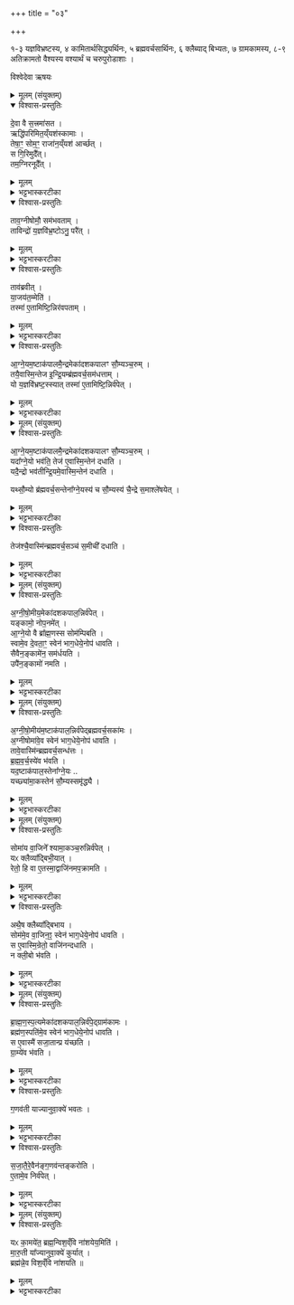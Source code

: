 +++
title = "०३"

+++

१-३ यज्ञविभ्रष्टस्य, ४ कामितार्थसिद्ध्यर्थिनः, ५ ब्रह्मवर्चसार्थिनः, ६ क्लैब्याद् बिभ्यतः, ७ ग्रामकामस्य, ८-९ अतिक्रामतो वैश्यस्य वश्यार्थं च चरुपुरोडाशाः ।  

विश्वेदेवा ऋषयः

<details><summary>मूलम् (संयुक्तम्)</summary>

दे॒वा वै स॒त्त्रमा॑स॒तर्द्धि॑परिमित॒य्ँयश॑स्कामा॒स्तेषा॒ꣳ॒ सोम॒ꣳ॒ राजा॑न॒य्ँयश॑ आर्च्छ॒थ्स गि॒रिमुदै॒त्तम॒ग्निरनूदै॒त्ताव॒ग्नीषोमौ॒ सम॑भवता॒न्ताविन्द्रो॑ य॒ज्ञवि॑भ्र॒ष्टोऽनु॒ परै॒त्ताव॑ब्रवीद्या॒जय॑त॒म्मेति॒ तस्मा॑ ए॒तामिष्टि॒न्निर॑वपतामाग्ने॒यम॒ष्टाक॑पालमै॒न्द्रमेका॑दशकपालꣳ सौ॒म्यञ्च॒रुन्तयै॒वास्मि॒न्तेजः॑ [15]  इ॒न्द्रि॒यम्ब्र॑ह्मवर्च॒सम॑धत्ता॒य्ँयो य॒ज्ञवि॑भ्रष्ट॒स्स्यात्तस्मा॑ ए॒तामिष्टि॒न्निर्व॑पेत् ।
</details>

<details open><summary>विश्वास-प्रस्तुतिः</summary>

दे॒वा वै स॒त्त्रमा॑सत ।  
ऋद्धि॑परिमित॒य्ँयश॑स्कामाः ।   
तेषा॒ꣳ॒ सोम॒ꣳ॒ राजा॑न॒य्ँयश॑ आर्च्छत् ।  
स गि॒रिमुदै᳚त्।   
तम॒ग्निरनूदै᳚त् ।  
</details>

<details><summary>मूलम्</summary>

दे॒वा वै स॒त्त्रमा॑सत ।  
ऋद्धि॑परिमित॒य्ँयश॑स्कामाः ।   
तेषा॒ꣳ॒ सोम॒ꣳ॒ राजा॑न॒य्ँयश॑ आर्च्छत् ।  
स गि॒रिमुदै᳚त्।   
तम॒ग्निरनूदै᳚त् ।  
</details>

<details><summary>भट्टभास्करटीका</summary>

1देवा वै सत्रमासतेति ॥ ऋद्ध्या फलेन परिमितमविच्छिन्नं सत्रमासत, तादृशं क्रतुविशेषमकुर्वत यशस्कामा देवाः । केचिदाहुः - सत्रासनं क्रतुविशेषः सत्रशब्देनोच्यते, तत्र 'गोपोषं पुष्णाते' इतिवत् सामान्यवचन आस्तिर्द्रष्टव्य इति । अन्ये त्वाहुः - आस्थानकर्मा आस्तिरिति ।
तेषामित्यादि । गतम् । तेषामिति निर्धारणे षष्ठी ।
</details>

<details open><summary>विश्वास-प्रस्तुतिः</summary>

ताव॒ग्नीषोमौ॒ सम॑भवताम् ।  
ताविन्द्रो॑ य॒ज्ञवि॑भ्र॒ष्टोऽनु॒ परै॑त् ।  
</details>

<details><summary>मूलम्</summary>

ताव॒ग्नीषोमौ॒ सम॑भवताम् ।  
ताविन्द्रो॑ य॒ज्ञवि॑भ्र॒ष्टोऽनु॒ परै॑त् ।  
</details>

<details><summary>भट्टभास्करटीका</summary>

समभवतामिति । एकभूतौ ऐकमत्यं गतावित्यर्थः ।
</details>

<details open><summary>विश्वास-प्रस्तुतिः</summary>

ताव॑ब्रवीत् ।   
या॒जय॑त॒म्मेति॑ ।  
तस्मा॑ ए॒तामिष्टि॒न्निर॑वपताम् ।
</details>

<details><summary>मूलम्</summary>

ताव॑ब्रवीत् ।   
या॒जय॑त॒म्मेति॑ ।  
तस्मा॑ ए॒तामिष्टि॒न्निर॑वपताम् ।
</details>

<details><summary>भट्टभास्करटीका</summary>

तस्मा इति । इन्द्रायेष्टिं निरवपतामग्नीषोमौ त्रिहविष्काम् । गतमन्यत् ।
</details>

<details open><summary>विश्वास-प्रस्तुतिः</summary>

आ॒ग्ने॒यम॒ष्टाक॑पालमै॒न्द्रमेका॑दशकपालꣳ सौ॒म्यञ्च॒रुम् ।  
तयै॒वास्मि॒न्तेज इ॒न्द्रि॒यम्ब्र॑ह्मवर्च॒सम॑धत्ताम् ।  
यो य॒ज्ञवि॑भ्रष्ट॒स्स्यात् तस्मा॑ ए॒तामिष्टि॒न्निर्व॑पेत् ।
</details>

<details><summary>मूलम्</summary>

आ॒ग्ने॒यम॒ष्टाक॑पालमै॒न्द्रमेका॑दशकपालꣳ सौ॒म्यञ्च॒रुम् ।  
तयै॒वास्मि॒न्तेज इ॒न्द्रि॒यम्ब्र॑ह्मवर्च॒सम॑धत्ताम् ।  
यो य॒ज्ञवि॑भ्रष्ट॒स्स्यात् तस्मा॑ ए॒तामिष्टि॒न्निर्व॑पेत् ।
</details>

<details><summary>भट्टभास्करटीका</summary>

ब्रह्मवर्चसं तेनेति । दधातीत्येव ॥
</details>

<details><summary>मूलम् (संयुक्तम्)</summary>

आ॒ग्ने॒यम॒ष्टाक॑पालमै॒न्द्रमेका॑दशकपालꣳ सौ॒म्यञ्च॒रुय्ँयदा᳚ग्ने॒यो भव॑ति॒ तेज॑ ए॒वास्मि॒न्तेन॑ दधाति॒ यदै॒न्द्रो भव॑तीन्द्रि॒यमे॒वास्मि॒न्तेन॑ दधाति॒ यथ्सौ॒म्यो ब्र॑ह्मवर्च॒सन्तेना᳚ग्ने॒यस्य॑ च सौ॒म्यस्य॑ चै॒न्द्रे स॒माश्ले॑षये॒त्तेज॑श्चै॒वास्मि॑न्ब्रह्मवर्च॒सञ्च॑ स॒मीची᳚ [16]  द॒धा॒ति ।
</details>

<details open><summary>विश्वास-प्रस्तुतिः</summary>

आ॒ग्ने॒यम॒ष्टाक॑पालमै॒न्द्रमेका॑दशकपालꣳ सौ॒म्यञ्च॒रुम् ।   
यदा᳚ग्ने॒यो भव॑ति॒ तेज॑ ए॒वास्मि॒न्तेन॑ दधाति ।  
यदै॒न्द्रो भव॑तीन्द्रि॒यमे॒वास्मि॒न्तेन॑ दधाति ।

यथ्सौ॒म्यो ब्र॑ह्मवर्च॒सन्तेना᳚ग्ने॒यस्य॑ च सौ॒म्यस्य॑ चै॒न्द्रे स॒माश्ले॑षयेत् ।  
</details>

<details><summary>मूलम्</summary>

आ॒ग्ने॒यम॒ष्टाक॑पालमै॒न्द्रमेका॑दशकपालꣳ सौ॒म्यञ्च॒रुम् ।   
यदा᳚ग्ने॒यो भव॑ति॒ तेज॑ ए॒वास्मि॒न्तेन॑ दधाति ।  
यदै॒न्द्रो भव॑तीन्द्रि॒यमे॒वास्मि॒न्तेन॑ दधाति ।

यथ्सौ॒म्यो ब्र॑ह्मवर्च॒सन्तेना᳚ग्ने॒यस्य॑ च सौ॒म्यस्य॑ चै॒न्द्रे स॒माश्ले॑षयेत् ।  
</details>

<details><summary>भट्टभास्करटीका</summary>

2आग्नेयस्य चेत्यादि ॥ कर्मणस्सम्प्रदानत्वाच्चतुर्थ्यर्थे षष्ठी । आग्नेयं सौम्यं चैन्द्रमाश्लेषयेत् समाश्लिष्टानि संहितानि सर्वाणि हवींषि अधिश्रयेत् ।
</details>

<details open><summary>विश्वास-प्रस्तुतिः</summary>

तेज॑श्चै॒वास्मि॑न्ब्रह्मवर्च॒सञ्च॑ स॒मीची᳚ दधाति ।
</details>

<details><summary>मूलम्</summary>

तेज॑श्चै॒वास्मि॑न्ब्रह्मवर्च॒सञ्च॑ स॒मीची᳚ दधाति ।
</details>

<details><summary>भट्टभास्करटीका</summary>

तेजश्च ब्रह्मवर्चसं चास्मिन् यजमाने यज्ञविभ्रष्टे समीची सङ्गते दधाति । आग्नेयसौम्ययोर्वा लेपौ । इष्टिपशुसोमानां स्वकालेऽकरणं विभ्रेषः ॥
</details>

<details><summary>मूलम् (संयुक्तम्)</summary>

अ॒ग्नी॒षो॒मीय॒मेका॑दशकपाल॒न्निर्व॑पे॒द्यङ्कामो॒ नोप॒नमे॑दाग्ने॒यो वै ब्रा᳚ह्म॒णस्स सोम॑म्पिबति॒ स्वामे॒व दे॒वता॒ꣳ॒ स्वेन॑ भाग॒धेये॒नोप॑ धावति॒ सैवैन॒ङ्कामे॑न॒ सम॑र्धय॒त्युपै॑न॒ङ्कामो॑ नमति
</details>

<details open><summary>विश्वास-प्रस्तुतिः</summary>

अ॒ग्नी॒षो॒मीय॒मेका॑दशकपाल॒न्निर्व॑पेत् ।  
यङ्कामो॒ नोप॒नमे॑त्  ।   
आ॒ग्ने॒यो वै ब्रा᳚ह्म॒णस्स सोम॑म्पिबति ।  
स्वामे॒व दे॒वता॒ꣳ॒ स्वेन॑ भाग॒धेये॒नोप॑ धावति ।  
सैवैन॒ङ्कामे॑न॒ सम॑र्धयति ।  
उपै॑न॒ङ्कामो॑ नमति ।
</details>

<details><summary>मूलम्</summary>

अ॒ग्नी॒षो॒मीय॒मेका॑दशकपाल॒न्निर्व॑पेत् ।  
यङ्कामो॒ नोप॒नमे॑त्  ।   
आ॒ग्ने॒यो वै ब्रा᳚ह्म॒णस्स सोम॑म्पिबति ।  
स्वामे॒व दे॒वता॒ꣳ॒ स्वेन॑ भाग॒धेये॒नोप॑ धावति ।  
सैवैन॒ङ्कामे॑न॒ सम॑र्धयति ।  
उपै॑न॒ङ्कामो॑ नमति ।
</details>

<details><summary>भट्टभास्करटीका</summary>

3अग्नीषोमीयमित्यदि ॥ 'द्यावापृथिवीशुनासीर' इति छः । ब्राह्मणस्याग्नेयत्वात् सोमवत्त्वाच्चास्याग्निस्सोमश्च स्वा देवता ॥
</details>

<details><summary>मूलम् (संयुक्तम्)</summary>

अग्नीषो॒मीय॑म॒ष्टाक॑पाल॒न्निर्व॑पेद्ब्रह्मवर्च॒सका॑मो॒ऽग्नीषोमा॑वे॒व स्वेन॑ भाग॒धेये॒नोप॑ धावति॒ तावे॒वास्मि॑न्ब्रह्मवर्च॒सन्ध॑त्तो ब्रह्मवर्च॒स्ये॑व [17] भ॒व॒ति॒ यद॒ष्टाक॑पाल॒स्तेना᳚ग्ने॒यो यच्छ्या॑मा॒कस्तेन॑ सौ॒म्यस्समृ॑द्ध्यै ।
</details>

<details open><summary>विश्वास-प्रस्तुतिः</summary>

अ॒ग्नी॒षो॒मीय॑म॒ष्टाक॑पाल॒न्निर्व॑पेद्ब्रह्मवर्च॒सका॑मः ।  
अ॒ग्नीषोमा॑वे॒व स्वेन॑ भाग॒धेये॒नोप॑ धावति ।  
तावे॒वास्मि॑न्ब्रह्मवर्च॒सन्ध॑त्तः ।  
ब्र॒ह्म॒व॒र्च॒स्ये॑व  भ॑वति ।   
यद॒ष्टाक॑पाल॒स्तेना᳚ग्ने॒यः ..  
यच्छ्या॑मा॒कस्तेन॑ सौ॒म्यस्समृ॑द्ध्यै ।
</details>

<details><summary>मूलम्</summary>

अ॒ग्नी॒षो॒मीय॑म॒ष्टाक॑पाल॒न्निर्व॑पेद्ब्रह्मवर्च॒सका॑मः ।  
अ॒ग्नीषोमा॑वे॒व स्वेन॑ भाग॒धेये॒नोप॑ धावति ।  
तावे॒वास्मि॑न्ब्रह्मवर्च॒सन्ध॑त्तः ।  
ब्र॒ह्म॒व॒र्च॒स्ये॑व  भ॑वति ।   
यद॒ष्टाक॑पाल॒स्तेना᳚ग्ने॒यः ..  
यच्छ्या॑मा॒कस्तेन॑ सौ॒म्यस्समृ॑द्ध्यै ।
</details>

<details><summary>भट्टभास्करटीका</summary>

4अग्नीषोमीयमष्टाकपालमीति ॥ गतम् । 'यच्छ्यामाकः' इति वचनात् श्यामाकानां निर्वपेत् ॥
</details>

<details><summary>मूलम् (संयुक्तम्)</summary>

सोमा॑य वा॒जिने᳚ श्यामा॒कञ्च॒रुन्निर्व॑पे॒द्यᳵ क्लैव्या᳚द्बिभी॒याद्रेतो॒ हि वा ए॒तस्मा॒द्वाजि॑नमप॒क्राम॒त्यथै॒ष क्लैब्या᳚द्बिभाय॒ सोम॑मे॒व वा॒जिन॒ꣵ॒ स्वेन॑ भाग॒धेये॒नोप॑ धावति॒ स ए॒वास्मि॒न्रेतो॒ वाजि॑नन्दधाति॒ न क्ली॒बो भ॑वति
</details>

<details open><summary>विश्वास-प्रस्तुतिः</summary>

सोमा॑य वा॒जिने᳚ श्यामा॒कञ्च॒रुन्निर्व॑पेत् ।  
यᳵ क्लैव्या᳚द्बिभी॒यात् ।  
रेतो॒ हि वा ए॒तस्मा॒द्वाजि॑नमप॒क्रामति ।  
</details>

<details><summary>मूलम्</summary>

सोमा॑य वा॒जिने᳚ श्यामा॒कञ्च॒रुन्निर्व॑पेत् ।  
यᳵ क्लैव्या᳚द्बिभी॒यात् ।  
रेतो॒ हि वा ए॒तस्मा॒द्वाजि॑नमप॒क्रामति ।  
</details>

<details><summary>भट्टभास्करटीका</summary>

5सोमाय वाजिन इत्यादि ॥ वाजिनं वाजिनस्थानीयं प्रजननशक्तिमत् रेतोस्मादपक्रामति ।
</details>

<details open><summary>विश्वास-प्रस्तुतिः</summary>

अथै॒ष क्लैब्या᳚द्बिभाय ।  
सोम॑मे॒व वा॒जिन॒ꣵ॒ स्वेन॑ भाग॒धेये॒नोप॑ धावति ।  
स ए॒वास्मि॒न्रेतो॒ वाजि॑नन्दधाति ।  
न क्ली॒बो भ॑वति ।
</details>

<details><summary>मूलम्</summary>

अथै॒ष क्लैब्या᳚द्बिभाय ।  
सोम॑मे॒व वा॒जिन॒ꣵ॒ स्वेन॑ भाग॒धेये॒नोप॑ धावति ।  
स ए॒वास्मि॒न्रेतो॒ वाजि॑नन्दधाति ।  
न क्ली॒बो भ॑वति ।
</details>

<details><summary>भट्टभास्करटीका</summary>

अथानन्तरमेष क्लैब्याद्बिभाय बिभेति । छान्दसो लिट् । गतमन्यत् ॥
</details>

<details><summary>मूलम् (संयुक्तम्)</summary>

ब्राह्मणस्प॒त्यमेका॑दशकपाल॒न्निर्व॑पे॒द्ग्राम॑कामः [18]  ब्रह्म॑ण॒स्पति॑मे॒व स्वेन॑ भाग॒धेये॒नोप॑ धावति॒ स ए॒वास्मै॑ सजा॒तान्प्र य॑च्छति ग्रा॒म्ये॑व भ॑वति ग॒णव॑ती याज्यानुवा॒क्ये॑ भवतस्सजा॒तैरे॒वैन॑ङ्ग॒णव॑न्तङ्करोत्ये॒तामे॒व निर्व॑पेत्
</details>

<details open><summary>विश्वास-प्रस्तुतिः</summary>

ब्रा॒ह्म॒ण॒स्प॒त्यमेका॑दशकपाल॒न्निर्व॑पे॒द्ग्राम॑कामः ।  
ब्रह्म॑ण॒स्पति॑मे॒व स्वेन॑ भाग॒धेये॒नोप॑ धावति ।  
स ए॒वास्मै॑ सजा॒तान्प्र य॑च्छति ।  
ग्रा॒म्ये॑व भ॑वति ।
</details>

<details><summary>मूलम्</summary>

1 अथ राजसूयब्राह्मणं वैश्वदेवं काण्डम् । ऋचो यजूंषि चात्र भवन्ति, प्रायिकत्वाद्ब्राह्मणमुच्यते । द्विविधं ब्राह्मणं, कर्म-ब्राह्मणं कल्प-ब्राह्मणं चेति । तत्र कर्म-ब्राह्मणं, यत्केवलानि कर्माणि विधत्ते, मन्त्नान्विनियुङ्क्ते, न प्रशंसां करोति न निन्दाम्, यथेदमेव - 'अनुमत्यै पुरोडाशमष्टाकपालं निर्वपति धेनुर्दक्षिणा' इत्यादि ।   
 कल्प-ब्राह्मणं भवति यथा - 'संवत्सरमेतद्व्रतं चरेत् । द्वौ वा मासौ' इत्यादि ।   
 कृतयः 'प्रजापतिः प्रजा असृजत' इत्यादयः, तदपि कल्प-ब्राह्मणम् । गाधा इतिहासाः पुराकल्पाश्च ब्राह्मणान्येव । गाधा वैदिकाश्श्लोकाः अर्थ-प्रधानाः न प्रशंसा-निन्दा-पराः 'स्मृतिः प्रत्यक्षमैतिह्यम् । अनुमानश्चतुष्टयम्' इत्याद्याः ।   
इतिहासाः पर-कृतयः मनुष्य-कृतयः 'विश्वरूपो वै त्वाष्ट्रः' इत्येवमादयः ।   
पुराकल्पाः प्रजापत्यादि-कृतयः 'प्रजापतिः प्रजा असृजत' इत्येवमादयः । सर्वाण्येतानि ब्राह्मणान्युच्यन्ते ।   
एतदुक्तं भवति - कर्ममन्त्रचोदना ब्राह्मणम् । तत्त्वविषयमर्थवादादियुक्तं कर्म-विधानं कल्पं ब्राह्मणमित्युच्यते । अतत्त्व-विषयं कर्म-विधानं कल्प-ब्राह्मणमेव यथा, 'सावित्रं जुहोति प्रसूत्यै' इत्यादि । आहुश्च -    

क्वचिद्विधिः प्रशंसा च केषु चिद्विधिरेव हि ।    
केषु चित्स्तुतिरेव स्यात् एवं निन्दा-निषेधयोः ॥ इति ।    

तत्रास्मिन् प्रश्ने कर्माणि विधीयन्ते मन्त्राश्च केवलमाम्नायन्ते, न विनियुज्यन्ते । औपानुवाक्ये तु कर्माणि च विधीयन्ते मन्त्राश्चाम्नायन्ते तदानीमेव च ते विनियुज्यन्ते इति विशेषः ।

</details>


<details><summary>भट्टभास्करटीका</summary>

6ब्राह्मणस्पत्यमित्यादि ॥ पत्युत्तरपदलक्षणो ण्यः ।
</details>

<details open><summary>विश्वास-प्रस्तुतिः</summary>

ग॒णव॑ती याज्यानुवा॒क्ये॑ भवतः ।  
</details>

<details><summary>मूलम्</summary>

ग॒णव॑ती याज्यानुवा॒क्ये॑ भवतः ।  
</details>

<details><summary>भट्टभास्करटीका</summary>

गणवती इति । ' गणानां त्वा गणपतिम् ' ' स इज्जनेन ' इति । 'वा छन्दसि' इति पूर्वसवर्णदीर्घत्वम् । गणवत्यौ ।
</details>

<details open><summary>विश्वास-प्रस्तुतिः</summary>

स॒जा॒तै॒रे॒वैन॑ङ्ग॒णव॑न्तङ्करोति ।  
ए॒तामे॒व निर्व॑पेत् ।
</details>

<details><summary>मूलम्</summary>

स॒जा॒तै॒रे॒वैन॑ङ्ग॒णव॑न्तङ्करोति ।  
ए॒तामे॒व निर्व॑पेत् ।
</details>

<details><summary>भट्टभास्करटीका</summary>

सजातैरिति । सजातैर्गणैस्तद्वन्तमेनं करोति ॥
</details>

<details><summary>मूलम् (संयुक्तम्)</summary>

यᳵ का॒मये॑त॒ ब्रह्म॒न्विश॒व्ँवि ना॑शयेय॒मिति॑ मारु॒ती या᳚ज्यानुवा॒क्ये॑ कुर्या॒द्ब्रह्म॑न्ने॒व विश॒व्ँवि ना॑शयति ॥ [19]  
</details>

<details open><summary>विश्वास-प्रस्तुतिः</summary>

यᳵ का॒मये॑त॒ ब्रह्म॒न्विश॒व्ँवि ना॑शयेय॒मिति॑ ।  
मा॒रु॒ती या᳚ज्यानुवा॒क्ये॑ कुर्यात् ।  
ब्रह्म॑न्ने॒व विश॒व्ँवि ना॑शयति ॥   
</details>

<details><summary>मूलम्</summary>

यᳵ का॒मये॑त॒ ब्रह्म॒न्विश॒व्ँवि ना॑शयेय॒मिति॑ ।  
मा॒रु॒ती या᳚ज्यानुवा॒क्ये॑ कुर्यात् ।  
ब्रह्म॑न्ने॒व विश॒व्ँवि ना॑शयति ॥   
</details>

<details><summary>भट्टभास्करटीका</summary>

7ब्रह्मन्विशमिति ॥ नशिर्गतिकर्मा छान्दसः । ब्रह्मन् ब्राह्मणे विशं वैश्यं विनाशयेयं विशेषेण गमयेयं प्रापयेयमिति । यद्वा - ब्रह्मणि प्रतियोगिनि विनष्टा भवन्तु वैश्या इति । मारुती मारुत्यौ ' मरुतो यद्ध वो दिवः ' ' या वश्शर्म ' इति ब्रह्मणि विशं प्रापयत्येव । ' आ तू न उप गन्तन ' इति च मन्त्रलिङ्गम् । मरुतो हि देवानां विशः ॥

इति द्वितीये तृतीये तृतीयः ॥  
</details>

